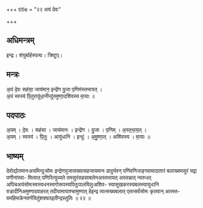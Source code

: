 +++
title = "२२ अयं देवः"

+++
## अधिमन्त्रम्
इन्द्रः। शंयुर्बार्हस्पत्यः। त्रिष्टुप्।

## मन्त्रः
अ॒यं दे॒वः सह॑सा॒ जाय॑मान॒ इन्द्रे॑ण यु॒जा प॒णिम॑स्तभायत् ।  
अ॒यं स्वस्य॑ पि॒तुरायु॑धा॒नीन्दु॑रमुष्णा॒दशि॑वस्य मा॒याः ॥

## पदपाठः
अ॒यम् । दे॒वः । सह॑सा । जाय॑मानः । इन्द्रे॑ण । यु॒जा । प॒णिम् । अ॒स्त॒भा॒य॒त् ।  
अ॒यम् । स्वस्य॑ । पि॒तुः । आयु॑धानि । इन्दुः॑ । अ॒मु॒ष्णा॒त् । अशि॑वस्य । मा॒याः ॥

## भाष्यम्
देवोद्योतमानःअयमिन्दुःसोमः इन्द्रेणयुजासख्यासहजायमानः प्रादुर्भवन् पणिंवणिजङ्गवामादातारं बलाख्यमसुरं यद्वा पणीनांस्वा- मित्वात् पणिरित्युच्यते तमसुरंसहसाबलेनअस्तभायत् अस्तभ्रात् न्यरुधत् अपिचअयंसोमःस्वस्यधनस्यगोरूपस्यपितुःपालयितुःअशिव- स्यासुखकरस्यबलस्यायुधानि वज्रादीनिअमुष्णादपाहरत् तदीयामायाश्चामुष्णात् हेइन्द्र त्वत्सख्यबलात् एतत्सर्वंसोमः कृतवान् अतस्त- वमहिमाकेनवर्णयितुंशक्यतइतीन्द्रस्तुतिः ॥ २२ ॥